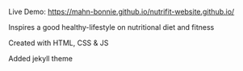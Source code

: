 Live Demo: https://mahn-bonnie.github.io/nutrifit-website.github.io/

Inspires a good healthy-lifestyle on nutritional diet and fitness 

Created with HTML, CSS & JS

Added jekyll theme
